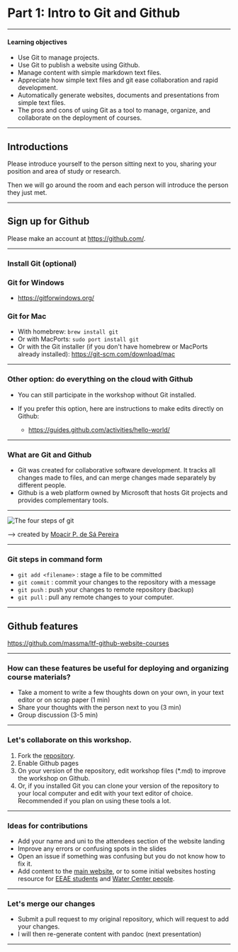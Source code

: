 Part 1: Intro to Git and Github
=====================================

----

#### Learning objectives

-   Use Git to manage projects.
-   Use Git to publish a website using Github.
-   Manage content with simple markdown text files.
-   Appreciate how simple text files and git ease collaboration and
    rapid development.
-   Automatically generate websites, documents and presentations from
    simple text files.
-   The pros and cons of using Git as a tool to manage, organize, and
    collaborate on the deployment of courses.

----

## Introductions

Please introduce yourself to the person sitting next to you, sharing
your position and area of study or research.

Then we will go around the room and each person will introduce the
person they just met.

----

## Sign up for Github

Please make an account at <https://github.com/>.

----

### Install Git (optional)

### Git for Windows

-   <https://gitforwindows.org/>


### Git for Mac

-   With homebrew: `brew install git`
-   Or with MacPorts: `sudo port install git`
-   Or with the Git installer (if you don't have homebrew or MacPorts
    already installed): <https://git-scm.com/download/mac>

----

### Other option: do everything on the cloud with Github

-   You can still participate in the workshop without Git installed.

-   If you prefer this option, here are instructions to make edits
    directly on Github:

    -   <https://guides.github.com/activities/hello-world/>

----

### What are Git and Github

-   Git was created for collaborative software development. It tracks
    all changes made to files, and can merge changes made separately by
    different people.
-   Github is a web platform owned by Microsoft that hosts Git projects
    and provides complementary tools.

----

![The four steps of git](https://i.imgur.com/mNfax2z.png)

--> created by [Moacir P. de Sá Pereira](http://talks.moacir.com/itsi-19/#/8)

----

### Git steps in command form

-   `git add <filename>` : stage a file to be committed
-   `git commit` : commit your changes to the repository with a message
-   `git push` : push your changes to remote repository (backup)
-   `git pull` : pull any remote changes to your computer.

----

## Github features

<https://github.com/massma/ltf-github-website-courses>

----

### How can these features be useful for deploying and organizing course materials?

-   Take a moment to write a few thoughts down on your own, in your text
    editor or on scrap paper (1 min)
-   Share your thoughts with the person next to you (3 min)
-   Group discussion (3-5 min)

----

### Let's collaborate on this workshop.

1.   Fork the
    [repository](https://github.com/massma/ltf-github-website-courses).
2.   Enable Github pages
3.   On your version of the repository, edit workshop files (\*.md) to
     improve the workshop on Github.
4.   Or, if you installed Git you can clone your version of the
     repository to your local computer and edit with your text editor
     of choice. Recommended if you plan on using these tools a lot.

----

### Ideas for contributions

-   Add your name and uni to the attendees section of the website
    landing
-   Improve any errors or confusing spots in the slides
-   Open an issue if something was confusing but you do not know how to
    fix it.
-   Add content to the [main
    website](https://massma.github.io/ltf-github-website-courses/index.html),
    or to some initial websites hosting resource
    for [EEAE
    students](https://massma.github.io/ltf-github-website-courses/index.html)
    and [Water Center
    people](https://massma.github.io/ltf-github-website-courses/sample-websites/water-center-resources.html).

----

### Let's merge our changes

-   Submit a pull request to my original repository, which will request
    to add your changes.
-   I will then re-generate content with pandoc (next presentation)

----
